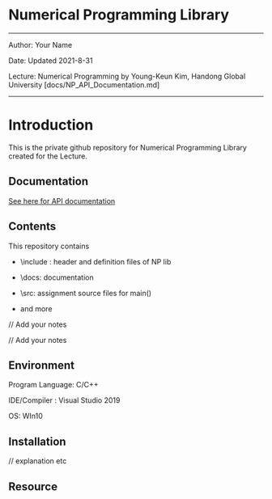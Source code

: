 # Numerical Programming Library

---

Author:  Your Name

Date:  Updated 2021-8-31

Lecture: Numerical Programming by Young-Keun Kim, Handong Global University [docs/NP_API_Documentation.md]



---

# Introduction

This is the private github repository for Numerical Programming Library created for the Lecture.



## Documentation

[See here for API documentation ](./docs/NP.md)




## Contents

This repository contains

* \include : header and definition files of NP lib

* \docs: documentation 

* \src: assignment source files for main()

* and more

  

// Add your notes 

// Add your notes 



## Environment

Program Language: C/C++

IDE/Compiler : Visual Studio 2019

OS: WIn10



## Installation

// explanation etc



## Resource

